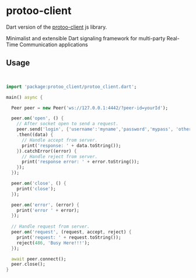 # protoo-client
Dart version of the [protoo-client](https://github.com/ibc/protoo/tree/master/client) js library.

Minimalist and extensible Dart signaling framework for multi-party Real-Time Communication applications

## Usage

``` dart


import 'package:protoo_client/protoo_client.dart';

main() async {

  Peer peer = new Peer('ws://127.0.0.1:4442/?peer-id=yourId');

  peer.on('open', () {
    // After socket open to send a request.
    peer.send('login', {'username':'myname','password','mypass', 'other': {}})
    .then((data) {
      // Handle accept from server.
      print('response: ' + data.toString());
    }).catchError((error) {
      // Handle reject from server.
      print('response error: ' + error.toString());
    });
  });

  peer.on('close', () {
    print('close');
  });

  peer.on('error', (error) {
    print('error ' + error);
  });
 
  // Handle request from server.
  peer.on('request', (request, accept, reject) {
    print('request: ' + request.toString());
    reject(486, 'Busy Here!!!');
  });

  await peer.connect();
  peer.close();
}

```
